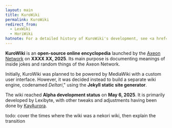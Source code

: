 ```yaml
---
layout: main
title: KuroWiki
permalink: KuroWiki
redirect_from:
  - LexWiki
  - HoriWiki
hatnote: For a detailed history of KuroWiki's development, see <a href="Development_of_KuroWiki">Development of KuroWiki</a>.
---
```


**KuroWiki** is an **open-source online encyclopedia** launched by the [Axeon Network](Axeon_Network) on **XXXX XX, 2025**. Its main purpose is documenting meanings of inside jokes and random things of the Axeon Network.

Initially, KuroWiki was planned to be powered by MediaWiki with a custom user interface. However, it was decided instead to build a separate wiki engine, codenamed *Deltari*," using the **Jekyll static site generator**.

<!-- As of **June 29, 2025**, LexWiki is available under the `/wiki/` directory of [HoriWebsite](HoriWebsite)'s domain (`horibyte.is-a.dev`). Since its launch, it has seen continuous growth, with a growing number of articles. -->

The wiki reached **Alpha development status** on **May 6, 2025**. It is primarily developed by Lexibyte, with other tweaks and adjustments having been done by [KayAurora](KayAurora).

<!-- KuroWiki features a clean design that incorporates elements from **Material Design Lite (MDL)**. Key functionalities of the platform include a functional search bar (found at the top of the header) and a MDL drawer for linking resources regarding the wiki, version information and copyright strings. -->

todo: cover the times where the wiki was a nekori wiki, then explain the transition

